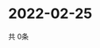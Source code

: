 # 2022-02-25
  共 0条

  <!-- BEGIN -->
  <!-- 最后更新时间Fri Feb 25 2022 03:05:57 GMT+0000 (Coordinated Universal Time) -->
  
  <!-- END -->
  
  